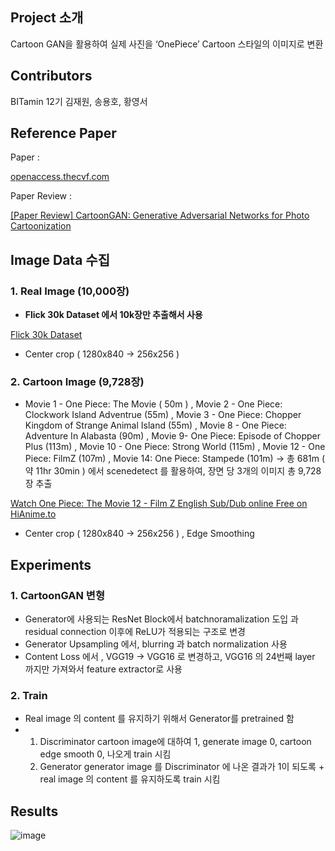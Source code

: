 ## Project 소개

Cartoon GAN을 활용하여 실제 사진을 ‘OnePiece’ Cartoon 스타일의 이미지로 변환 

## Contributors

BITamin 12기 김재원, 송용호, 황영서

## Reference Paper

Paper :

[openaccess.thecvf.com](https://openaccess.thecvf.com/content_cvpr_2018/papers/Chen_CartoonGAN_Generative_Adversarial_CVPR_2018_paper.pdf)

Paper Review : 

[[Paper Review] CartoonGAN: Generative Adversarial Networks for Photo Cartoonization](https://velog.io/@youngseoh6/Paper-Review-CartoonGAN-Generative-Adversarial-Networks-for-Photo-Cartoonization)

## Image Data 수집

### 1. Real Image (10,000장)

- **Flick 30k Dataset 에서 10k장만 추출해서 사용**

[Flick 30k Dataset](https://www.kaggle.com/datasets/adityajn105/flickr30k)

- Center crop ( 1280x840 → 256x256 )

### 2. Cartoon Image (9,728장)

- Movie 1 - One Piece: The Movie ( 50m ) , Movie 2 - One Piece: Clockwork Island Adventrue (55m) ,
Movie 3 - One Piece: Chopper Kingdom of Strange Animal Island (55m) , 
Movie 8 - One Piece: Adventure In Alabasta (90m) , 
Movie 9- One Piece: Episode of Chopper Plus (113m) ,
Movie 10 - One Piece: Strong World (115m) , Movie 12 - One Piece: FilmZ (107m) , 
Movie 14: One Piece: Stampede (101m)
→ 총 681m ( 약 11hr 30min ) 에서 scenedetect 를 활용하여, 장면 당 3개의 이미지 총 9,728장 추출

[Watch One Piece: The Movie 12 - Film Z English Sub/Dub online Free on HiAnime.to](https://hianime.to/watch/one-piece-the-movie-12-film-z-299?ep=58165)

- Center crop ( 1280x840 → 256x256 ) , Edge Smoothing

## Experiments

### 1. CartoonGAN 변형

- Generator에 사용되는 ResNet Block에서 batchnoramalization 도입 과 residual connection 이후에 ReLU가 적용되는 구조로 변경
- Generator Upsampling 에서, blurring 과 batch normalization 사용
- Content Loss 에서 , VGG19 -> VGG16 로 변경하고, VGG16 의 24번째 layer 까지만 가져와서 feature extractor로 사용

### 2. Train

- Real image 의 content 를 유지하기 위해서 Generator를 pretrained 함
- 1) Discriminator cartoon image에 대하여 1, generate image 0, cartoon edge smooth 0, 나오게 train 시킴
  2) Generator generator image 를 Discriminator 에 나온 결과가 1이 되도록 + real image 의 content 를 유지하도록 train 시킴

## Results
![image](https://github.com/youngseoh/real2onepieceGAN/assets/100707876/73b73a28-7f25-47a1-b067-78aace12cb1d)
